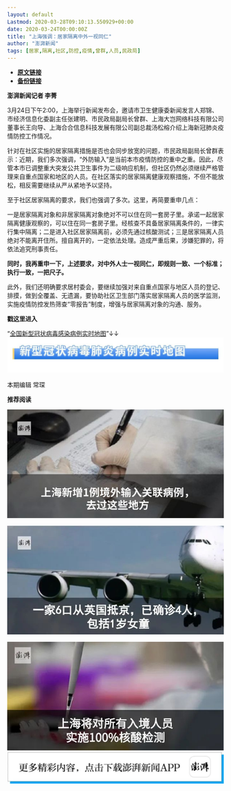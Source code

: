 ```yaml
---
layout: default
Lastmod: 2020-03-28T09:10:13.550929+00:00
date: 2020-03-24T00:00:00Z
title: "上海强调：居家隔离中外一视同仁"
author: "澎湃新闻"
tags: [居家,隔离,社区,防控,疫情,曾群,人员,民政局]
---
```


* [**原文链接**](https://mp.weixin.qq.com/s/2U752hOPxqqRUqTlR868Eg)
* [**备份链接**](http://archive.today/UV0pl)


**澎湃新闻记者 李菁**

  

3月24日下午2:00，上海举行新闻发布会，邀请市卫生健康委新闻发言人郑锦、市经济信息化委副主任张建明、市民政局副局长曾群、上海大岂网络科技有限公司董事长王向导、上海合合信息科技发展有限公司副总裁汤松榕介绍上海新冠肺炎疫情防控工作情况。

  
针对在社区实施的居家隔离措施是否也会同步放宽的问题，市民政局副局长曾群表示：近期，我们多次强调，“外防输入”是当前本市疫情防控的重中之重。因此，尽管本市已调整重大突发公共卫生事件为二级响应机制，但社区仍然必须继续严格管理来自重点国家和地区的人员。在社区落实的居家隔离健康观察措施，不但不能放松，相反需要继续从严从紧地予以坚持。

  
至于社区居家隔离的要求，我们也强调了多次。这里，再简要重申几点：

  
一是居家隔离对象和非居家隔离对象绝对不可以住在同一套房子里。承诺一起居家隔离健康观察的，可以住在同一套房子里。经核查不具备居家隔离条件的，一律实行集中隔离；二是进入社区居家隔离前，必须先通过核酸测试；三是居家隔离人员绝对不能离开住所。擅自离开的，一定依法处理。造成严重后果，涉嫌犯罪的，将依法追究刑事责任。

  
**同时，我再重申一下，上述要求，对中外人士一视同仁，即规则一致、一个标准；执行一致，一把尺子。**

  
此外，我们还明确要求居村委会，要继续加强对来自重点国家与地区人员的登记、排摸，做到全覆盖、无遗漏，要协助社区卫生部门落实居家隔离人员的医学监测，实施疫情防控发热筛查“零报告”制度，增强与居家隔离对象的沟通、服务。

  

**戳这里进入**

“[全国新型冠状病毒感染病例实时地图](http://projects.thepaper.cn/thepaper-cases/839studio/feiyan/)”↓↓[![](/images/post/15a4bc01c19b9e56f61d4f79069e4c63.jpg)](http://projects.thepaper.cn/thepaper-cases/839studio/feiyan/)

本期编辑 常琛  

  

**推荐阅读**

  

[![](/images/post/da10889fbd1f004c9ead76c626b7270b.jpg)](http://mp.weixin.qq.com/s?__biz=MjM5MzI5NTU3MQ==&mid=2651610840&idx=1&sn=24085cf712dbef1f5558836ac4858cbe&chksm=bd61c3648a164a72cbe005548a1f22a81854598af81dfab5add49910015908849acaea4a8bc0&scene=21#wechat_redirect)

**[![](/images/post/d28db25a18449a0b62635304c4e76da2.jpg)](http://mp.weixin.qq.com/s?__biz=MjM5MzI5NTU3MQ==&mid=2651609966&idx=1&sn=fa577039e2c7dd5eeedf30cb86b7beea&chksm=bd61c6d28a164fc40fb023bc905b9f23c0ef2b9934c8aa15f2cc4695651349cf940942815695&scene=21#wechat_redirect)**

[![](/images/post/a7419398795ea1e47f57768feb79bdb2.jpg)](http://mp.weixin.qq.com/s?__biz=MjM5MzI5NTU3MQ==&mid=2651609872&idx=1&sn=ff0ff7c6c2e9051e395e9152000a3dc4&chksm=bd61c6ac8a164fbaf435b98c4aa72e9490d08d33b1379a66177a75521b9f06ce94b84448b24d&scene=21#wechat_redirect)[![](/images/post/faa036129172f4ba4cb775ad946d1eff.jpg)](https://a.app.qq.com/o/simple.jsp?pkgname=com.wondertek.paper)

